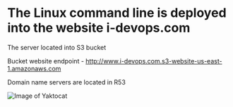 ﻿# The Linux command line is deployed into the website i-devops.com
 The server located into S3 bucket

 Bucket website endpoint - http://www.i-devops.com.s3-website-us-east-1.amazonaws.com

 Domain name servers are located in R53 
 
 
 ![Image of Yaktocat](https://octodex.github.com/idyakov/The-Linux-command/photo_2021-07-27_16-07-00.jpg)

